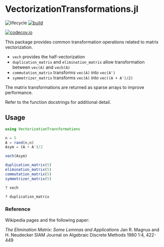 # VectorizationTransformations.jl

<!-- Tidyverse lifecycle badges, see https://www.tidyverse.org/lifecycle/ Uncomment or delete as needed. -->
![lifecycle](https://img.shields.io/badge/lifecycle-experimental-orange.svg)<!--
![lifecycle](https://img.shields.io/badge/lifecycle-maturing-blue.svg)
![lifecycle](https://img.shields.io/badge/lifecycle-stable-green.svg)
![lifecycle](https://img.shields.io/badge/lifecycle-retired-orange.svg)
![lifecycle](https://img.shields.io/badge/lifecycle-archived-red.svg)
![lifecycle](https://img.shields.io/badge/lifecycle-dormant-blue.svg) -->
[![build](https://github.com/tbeason/VectorizationTransformations.jl/workflows/CI/badge.svg)](https://github.com/tbeason/VectorizationTransformations.jl/actions?query=workflow%3ACI)
<!-- travis-ci.com badge, uncomment or delete as needed, depending on whether you are using that service. -->
<!-- [![Build Status](https://travis-ci.com/tbeason/VectorizationTransformations.jl.svg?branch=master)](https://travis-ci.com/tbeason/VectorizationTransformations.jl) -->
<!-- Coverage badge on codecov.io, which is used by default. -->
[![codecov.io](http://codecov.io/github/tbeason/VectorizationTransformations.jl/coverage.svg?branch=master)](http://codecov.io/github/tbeason/VectorizationTransformations.jl?branch=main)
<!-- Documentation -- uncomment or delete as needed -->
<!--
[![Documentation](https://img.shields.io/badge/docs-stable-blue.svg)](https://tbeason.github.io/VectorizationTransformations.jl/stable)
[![Documentation](https://img.shields.io/badge/docs-master-blue.svg)](https://tbeason.github.io/VectorizationTransformations.jl/dev)
-->
<!-- Aqua badge, see test/runtests.jl -->
<!-- [![Aqua QA](https://raw.githubusercontent.com/JuliaTesting/Aqua.jl/master/badge.svg)](https://github.com/JuliaTesting/Aqua.jl) -->

This package provides common transformation operations related to matrix vectorization. 

- `vech` provides the half-vectorization
- `duplication_matrix` and `elimination_matrix` allow transformation between `vec(A)` and `vech(A)`
- `commutation_matrix` transforms `vec(A)` into `vec(A')`
- `symmetrizer_matrix` transforms `vec(A)` into `vec((A + A')/2)`

The matrix transformations are returned as sparse arrays to improve performance.

Refer to the function docstrings for additional detail.

## Usage

```julia
using VectorizationTransformations

n = 5
A = rand(n,n)
Asym = (A + A')/2

vech(Asym)

duplication_matrix(5)
elimination_matrix(5)
commutation_matrix(5)
symmetrizer_matrix(5)

? vech

? duplication_matrix
```





### Reference

Wikipedia pages and the following paper:

*The Elimination Matrix: Some Lemmas and Applications*
Jan R. Magnus and H. Neudecker
SIAM Journal on Algebraic Discrete Methods 1980 1:4, 422-449
